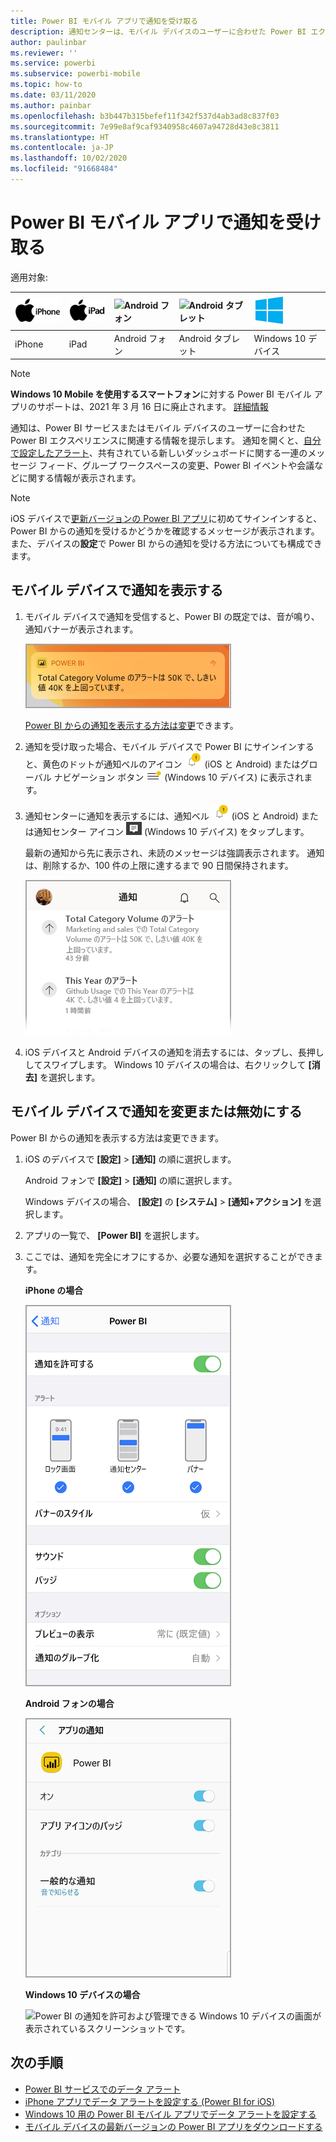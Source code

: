 ```yaml
---
title: Power BI モバイル アプリで通知を受け取る
description: 通知センターは、モバイル デバイスのユーザーに合わせた Power BI エクスペリエンスに関連する情報を提示します。
author: paulinbar
ms.reviewer: ''
ms.service: powerbi
ms.subservice: powerbi-mobile
ms.topic: how-to
ms.date: 03/11/2020
ms.author: painbar
ms.openlocfilehash: b3b447b315befef11f342f537d4ab3ad8c837f03
ms.sourcegitcommit: 7e99e8af9caf9340958c4607a94728d43e8c3811
ms.translationtype: HT
ms.contentlocale: ja-JP
ms.lasthandoff: 10/02/2020
ms.locfileid: "91668484"
---
```

# <a name="get-notifications-in-the-power-bi-mobile-apps"></a>Power BI モバイル アプリで通知を受け取る
適用対象:

| ![iPhone](./media/mobile-apps-notification-center/iphone-logo-50-px.png) | ![iPad](./media/mobile-apps-notification-center/ipad-logo-50-px.png) | ![Android フォン](./media/mobile-apps-notification-center/android-phone-logo-50-px.png) | ![Android タブレット](./media/mobile-apps-notification-center/android-tablet-logo-50-px.png) | ![Windows 10](./media/mobile-apps-notification-center/win-10-logo-50-px.png) |
|:--- |:--- |:--- |:--- |:--- |
| iPhone |iPad |Android フォン |Android タブレット |Windows 10 デバイス |

>[!NOTE]
>**Windows 10 Mobile を使用するスマートフォン**に対する Power BI モバイル アプリのサポートは、2021 年 3 月 16 日に廃止されます。 [詳細情報](/legal/powerbi/powerbi-mobile/power-bi-mobile-app-end-of-support-for-windows-phones)

通知は、Power BI サービスまたはモバイル デバイスのユーザーに合わせた Power BI エクスペリエンスに関連する情報を提示します。 通知を開くと、[自分で設定したアラート](mobile-set-data-alerts-in-the-mobile-apps.md)、共有されている新しいダッシュボードに関する一連のメッセージ フィード、グループ ワークスペースの変更、Power BI イベントや会議などに関する情報が表示されます。

> [!NOTE]
> iOS デバイスで[更新バージョンの Power BI アプリ](https://powerbi.microsoft.com/mobile/)に初めてサインインすると、Power BI からの通知を受けるかどうかを確認するメッセージが表示されます。 また、デバイスの**設定**で Power BI からの通知を受ける方法についても構成できます。 
> 
> 

## <a name="view-notifications-on-your-mobile-device"></a>モバイル デバイスで通知を表示する
1. モバイル デバイスで通知を受信すると、Power BI の既定では、音が鳴り、通知バナーが表示されます。
   
   ![通知バナー](./media/mobile-apps-notification-center/power-bi-mobile-notification-banner.png)
   

   [Power BI からの通知を表示する方法は変更](mobile-apps-notification-center.md#change-or-turn-off-notifications-on-your-mobile-device)できます。
2. 通知を受け取った場合、モバイル デバイスで Power BI にサインインすると、黄色のドットが通知ベルのアイコン ![通知ベル](./media/mobile-apps-notification-center/powerbi-alert-tile-notification-icon.png) (iOS と Android) またはグローバル ナビゲーション ボタン ![通知ドット](./media/mobile-apps-notification-center/power-bi-iphone-alert-global-nav-button.png) (Windows 10 デバイス) に表示されます。 

3. 通知センターに通知を表示するには、通知ベル ![通知ベル](./media/mobile-apps-notification-center/powerbi-alert-tile-notification-icon.png) (iOS と Android) または通知センター アイコン ![[通知] アイコン](./media/mobile-apps-notification-center/power-bi-windows-10-notification-icon.png) (Windows 10 デバイス) をタップします。
   
    最新の通知から先に表示され、未読のメッセージは強調表示されます。 通知は、削除するか、100 件の上限に達するまで 90 日間保持されます。
   
   ![iOS の通知リスト](./media/mobile-apps-notification-center/power-bi-iphone-notifications-list.png)
4. iOS デバイスと Android デバイスの通知を消去するには、タップし、長押ししてスワイプします。 Windows 10 デバイスの場合は、右クリックして **[消去]** を選択します。

## <a name="change-or-turn-off-notifications-on-your-mobile-device"></a>モバイル デバイスで通知を変更または無効にする
Power BI からの通知を表示する方法は変更できます。

1. iOS のデバイスで **[設定]**  >  **[通知]** の順に選択します。 
   
    Android フォンで **[設定]**  >  **[通知]** の順に選択します。
   
    Windows デバイスの場合、 **[設定]** の **[システム]**  >  **[通知+アクション]** を選択します。
2. アプリの一覧で、 **[Power BI]** を選択します。 
3. ここでは、通知を完全にオフにするか、必要な通知を選択することができます。
   
    **iPhone の場合**
   
    ![通知を許可および管理できる Power BI という名前の iPhone 画面が表示されているスクリーンショットです。](./media/mobile-apps-notification-center/power-bi-notifications-iphone-settings.png)
   
    **Android フォンの場合**
   
    ![通知を許可および管理できる Power BI という名前の Android フォンの画面が表示されているスクリーンショットです。](./media/mobile-apps-notification-center/power-bi-notifications-android-settings.png)

    **Windows 10 デバイスの場合**

    ![Power BI の通知を許可および管理できる Windows 10 デバイスの画面が表示されているスクリーンショットです。](./media/mobile-apps-notification-center/power-bi-notifications-windows10-settings.png)

## <a name="next-steps"></a>次の手順
* [Power BI サービスでのデータ アラート](../../create-reports/service-set-data-alerts.md)
* [iPhone アプリでデータ アラートを設定する (Power BI for iOS)](mobile-set-data-alerts-in-the-mobile-apps.md)
* [Windows 10 用の Power BI モバイル アプリでデータ アラートを設定する](mobile-set-data-alerts-in-the-mobile-apps.md)
* [モバイル デバイスの最新バージョンの Power BI アプリをダウンロードする](https://powerbi.microsoft.com/mobile/)